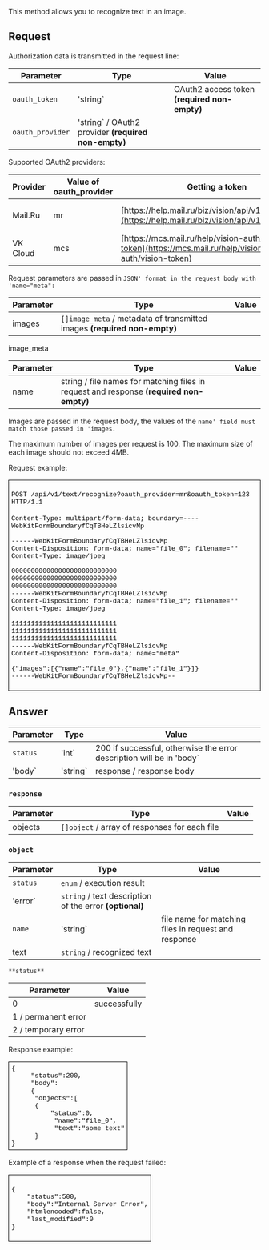 This method allows you to recognize text in an image.

## Request

Authorization data is transmitted in the request line:

| **Parameter**    | **Type**                                            | **Value**                                    |
| ---------------- | --------------------------------------------------- | -------------------------------------------- |
| `oauth_token`   | 'string`                                            | OAuth2 access token **(required non-empty)** |
| `oauth_provider` | 'string` / OAuth2 provider **(required non-empty)** |

Supported OAuth2 providers:

| **Provider** | **Value of oauth_provider** | **Getting a token**                                                                                      | **Projects**           |
| ------------ | --------------------------- | -------------------------------------------------------------------------------------------------------- | ---------------------- |
| Mail.Ru      | mr                          | [https://help.mail.ru/biz/vision/api/v1/oauth_token](https://help.mail.ru/biz/vision/api/v1/oauth_token) | internal projects only |
| VK Cloud          | mcs                         | [https://mcs.mail.ru/help/vision-auth/vision-token](https://mcs.mail.ru/help/vision-auth/vision-token)   | all VK Cloud clients        |

Request parameters are passed in `JSON' format in the request body with 'name="meta":`

| **Parameter** | **Type**                                                                 | **Value** |
| ------------- | ------------------------------------------------------------------------ | --------- |
| images        | `[]image_meta` / metadata of transmitted images **(required non-empty)** |

image_meta

| **Parameter** | **Type**                                                                                | **Value** |
| ------------- | --------------------------------------------------------------------------------------- | --------- |
| name          | string / file names for matching files in request and response **(required non-empty)** |

Images are passed in the request body, the values of the `name' field must match those passed in 'images.`

The maximum number of images per request is 100. The maximum size of each image should not exceed 4MB.

Request example:

<table border="1" cellpadding="0" cellspacing="0" style="color: rgb(0, 0, 0);border: none;"><tbody><tr><td style="border: 1pt solid windowtext;padding: 3.75pt;"><p style="margin-right: 0cm;margin-left: 0cm;font-size:16px;font-family: &quot;Times New Roman&quot;, serif;"><code style="font-family: &quot;Courier New&quot;;"><span style="font-size:13px;">POST /api/v1/text/recognize?oauth_provider=mr&amp;oauth_token=123</span></code> <code style="font-family: &quot;Courier New&quot;;"><span style="font-size:13px;">HTTP/1.1</span></code><br><br><code style="font-family: &quot;Courier New&quot;;"><span style="font-size:13px;">Content-Type: multipart/form-data; boundary=----WebKitFormBoundaryfCqTBHeLZlsicvMp</span></code><br><code style="font-family: &quot;Courier New&quot;;"><span style="font-size:13px;">&nbsp;</span></code><br><code style="font-family: &quot;Courier New&quot;;"><span style="font-size:13px;">------WebKitFormBoundaryfCqTBHeLZlsicvMp</span></code><br><code style="font-family: &quot;Courier New&quot;;"><span style="font-size:13px;">Content-Disposition: form-data; name="file_0"; filename=""</span></code><br><code style="font-family: &quot;Courier New&quot;;"><span style="font-size:13px;">Content-Type: image/jpeg</span></code><br><code style="font-family: &quot;Courier New&quot;;"><span style="font-size:13px;">&nbsp;</span></code><br><code style="font-family: &quot;Courier New&quot;;"><span style="font-size:13px;">000000000000000000000000000</span></code><br><code style="font-family: &quot;Courier New&quot;;"><span style="font-size:13px;">000000000000000000000000000</span></code><br><code style="font-family: &quot;Courier New&quot;;"><span style="font-size:13px;">000000000000000000000000000</span></code><br><code style="font-family: &quot;Courier New&quot;;"><span style="font-size:13px;">------WebKitFormBoundaryfCqTBHeLZlsicvMp</span></code><br><code style="font-family: &quot;Courier New&quot;;"><span style="font-size:13px;">Content-Disposition: form-data; name="file_1"; filename=""</span></code><br><code style="font-family: &quot;Courier New&quot;;"><span style="font-size:13px;">Content-Type: image/jpeg</span></code><br><code style="font-family: &quot;Courier New&quot;;"><span style="font-size:13px;">&nbsp;</span></code><br><code style="font-family: &quot;Courier New&quot;;"><span style="font-size:13px;">111111111111111111111111111</span></code><br><code style="font-family: &quot;Courier New&quot;;"><span style="font-size:13px;">111111111111111111111111111</span></code><br><code style="font-family: &quot;Courier New&quot;;"><span style="font-size:13px;">111111111111111111111111111</span></code><br><code style="font-family: &quot;Courier New&quot;;"><span style="font-size:13px;">------WebKitFormBoundaryfCqTBHeLZlsicvMp</span></code><br><code style="font-family: &quot;Courier New&quot;;"><span style="font-size:13px;">Content-Disposition: form-data; name="meta"</span></code><br><code style="font-family: &quot;Courier New&quot;;"><span style="font-size:13px;">&nbsp;</span></code><br><code style="font-family: &quot;Courier New&quot;;"><span style="font-size:13px;">{"images":[{"name":"file_0"},{"name":"file_1"}]}</span></code><br><code style="font-family: &quot;Courier New&quot;;"><span style="font-size:13px;">------WebKitFormBoundaryfCqTBHeLZlsicvMp--</span></code></p></td></tr></tbody></table>

## Answer

| **Parameter** | **Type** | **Value**                                                            |
| ------------- | -------- | -------------------------------------------------------------------- |
| `status`      | 'int`| 200 if successful, otherwise the error description will be in 'body` |
| 'body`        | 'string` | response / response body                                             |

### `response`

| **Parameter** | **Type**                                      | **Value** |
| ------------- | --------------------------------------------- | --------- |
| objects       | `[]object` / array of responses for each file |

### `object`

| **Parameter** | **Type**                                                | **Value**                                            |
| ------------- | ------------------------------------------------------- | ---------------------------------------------------- |
| `status`     | `enum` / execution result                               |
| 'error`|`string` / text description of the error **(optional)** |
| `name`        | 'string`                                                | file name for matching files in request and response |
| text          | `string` / recognized text                              |

`**status**`

| **Parameter**       | **Value**    |
| ------------------- | ------------ |
| 0                   | successfully |
| 1 / permanent error |
| 2 / temporary error |

Response example:

<table border="1" cellpadding="0" cellspacing="0" style="color: rgb(0, 0, 0);border: none;"><tbody><tr><td style="border: 1pt solid windowtext;padding: 3.75pt;"><pre style="margin: 0cm 0cm 0.0001pt;font-size:13px;font-family: &quot;Courier New&quot;;">{
 &nbsp;&nbsp;&nbsp;&nbsp;"status":200,
 &nbsp;&nbsp;&nbsp;&nbsp;"body":
 &nbsp;&nbsp;&nbsp;&nbsp;{&nbsp;&nbsp;&nbsp;&nbsp;&nbsp;&nbsp;&nbsp;&nbsp; </pre><pre style="margin: 0cm 0cm 0.0001pt;font-size:13px;font-family: &quot;Courier New&quot;;">&nbsp;&nbsp;&nbsp;&nbsp;&nbsp;&nbsp;"objects":[</pre><pre style="margin: 0cm 0cm 0.0001pt;font-size:13px;font-family: &quot;Courier New&quot;;">&nbsp;&nbsp;&nbsp;&nbsp;&nbsp; {</pre><pre style="margin: 0cm 0cm 0.0001pt;font-size:13px;font-family: &quot;Courier New&quot;;">&nbsp;&nbsp;&nbsp;&nbsp;&nbsp;&nbsp;&nbsp;&nbsp;&nbsp; "status":0,
 &nbsp;&nbsp;&nbsp;&nbsp;&nbsp;&nbsp;&nbsp;&nbsp;&nbsp; "name":"file_0",
 &nbsp;&nbsp;&nbsp;&nbsp;&nbsp;&nbsp;&nbsp;&nbsp;&nbsp; "text":"some text"</pre><pre style="margin: 0cm 0cm 0.0001pt;font-size:13px;font-family: &quot;Courier New&quot;;">&nbsp;&nbsp;&nbsp;&nbsp;&nbsp; }</pre><pre style="margin: 0cm 0cm 0.0001pt;font-size:13px;font-family: &quot;Courier New&quot;;">}</pre></td></tr></tbody></table>

Example of a response when the request failed:

<table border="1" cellpadding="0" cellspacing="0" style="color: rgb(0, 0, 0);border: none;"><tbody><tr><td style="border: 1pt solid windowtext;padding: 3.75pt;"><p style="margin-right: 0cm;margin-left: 0cm;font-size:16px;font-family: &quot;Times New Roman&quot;, serif;"><code style="font-family: &quot;Courier New&quot;;"><span style="font-size:13px;">{</span></code><br><code style="font-family: &quot;Courier New&quot;;"><span style="font-size:13px;">&nbsp; &nbsp; "status":500,</span></code><br><code style="font-family: &quot;Courier New&quot;;"><span style="font-size:13px;">&nbsp; &nbsp; "body":"Internal Server Error",</span></code><br><code style="font-family: &quot;Courier New&quot;;"><span style="font-size:13px;">&nbsp; &nbsp; "htmlencoded":false,</span></code><br><code style="font-family: &quot;Courier New&quot;;"><span style="font-size:13px;">&nbsp; &nbsp; "last_modified":0</span></code><br><code style="font-family: &quot;Courier New&quot;;"><span style="font-size:13px;">}</span></code></p></td></tr></tbody></table>
